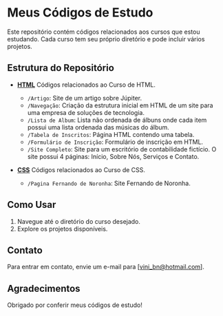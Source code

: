 # Meus Códigos de Estudo

Este repositório contém códigos relacionados aos cursos que estou estudando. Cada curso tem seu próprio diretório e pode incluir vários projetos.

## Estrutura do Repositório

- **[HTML](https://github.com/vini-fritzen/Estudos/tree/dbd3f07ec12206bf5feb3af72d82abf082e0b001/HTML)** Códigos relacionados ao Curso de HTML.
  - `/Artigo`: Site de um artigo sobre Júpiter.
  - `/Navegação`: Criação da estrutura inicial em HTML de um site para uma empresa de soluções de tecnologia.
  - `/Lista de Album`: Lista não ordenada de álbuns onde cada item possui uma lista ordenada das músicas do álbum.
  - `/Tabela de Inscritos`: Página HTML contendo uma tabela.
  - `/Formulário de Inscrição`: Formulário de inscrição em HTML.
  - `/Site Completo`: Site para um escritório de contabilidade fictício. O site possui 4 páginas: Início, Sobre Nós, Serviços e Contato.

- **[CSS](https://github.com/vini-fritzen/Estudos/tree/9f6bbd92e57bf046b034c9f4ea429b189bfeaa8c/CSS)** Códigos relacionados ao Curso de CSS.
  - `/Pagina Fernando de Noronha`: Site Fernando de Noronha.

## Como Usar

1. Navegue até o diretório do curso desejado.
2. Explore os projetos disponíveis.

## Contato

Para entrar em contato, envie um e-mail para [vini_bn@hotmail.com].

## Agradecimentos

Obrigado por conferir meus códigos de estudo!
